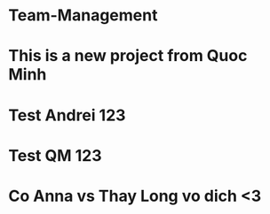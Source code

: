 # Team-Management
# This is a new project from Quoc Minh

# Test Andrei 123
# Test QM 123
# Co Anna vs Thay Long vo dich <3